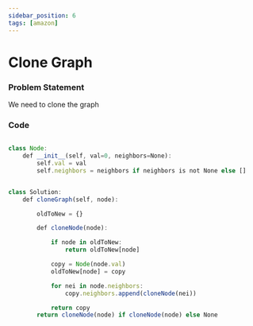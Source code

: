 ```yaml
---
sidebar_position: 6
tags: [amazon]
---
```


# Clone Graph

### Problem Statement

We need to clone the graph

### Code

```jsx title="Python Code"

class Node:
    def __init__(self, val=0, neighbors=None):
        self.val = val
        self.neighbors = neighbors if neighbors is not None else []


class Solution:
    def cloneGraph(self, node):

        oldToNew = {}

        def cloneNode(node):

            if node in oldToNew:
                return oldToNew[node]

            copy = Node(node.val)
            oldToNew[node] = copy

            for nei in node.neighbors:
                copy.neighbors.append(cloneNode(nei))

            return copy
        return cloneNode(node) if cloneNode(node) else None
```
